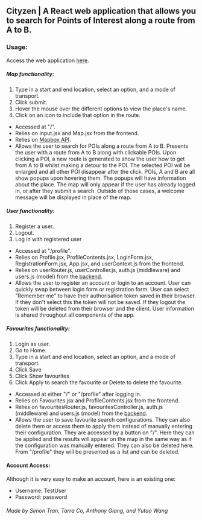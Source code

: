## Cityzen | A React web application that allows you to search for Points of Interest along a route from A to B.

### Usage:
Access the web application [here](https://cityzen-web.herokuapp.com).

##### Map functionality:
1. Type in a start and end location, select an option, and a mode of transport.
2. Click submit.
3. Hover the mouse over the different options to view the place's name.
4. Click on an icon to include that option in the route.

- Accessed at "/".  
- Relies on Input.jsx and Map.jsx from the frontend.  
- Relies on [Mapbox API](https://docs.mapbox.com/api/). 
- Allows the user to search for POIs along a route from A to B. Presents the user with a route from A to B along with clickable POIs. Upon clicking a POI, a new route is generated to show the user how to get from A to B whilst making a detour to the POI. The selected POI will be enlarged and all other POI disappear after the click. POIs, A and B are all show popups upon hovering them. The popups will have information about the place. The map will only appear if the user has already logged in, or after they submit a search. Outside of those cases, a welcome message will be displayed in place of the map.

##### User functionality:
1. Register a user.
2. Logout.
3. Log in with registered user

- Accessed at "/profile".  
- Relies on Profile.jsx, ProfileContents.jsx, LoginForm.jsx, RegistrationForm.jsx, App.jsx, and userContext.js from the frontend.  
- Relies on userRouter.js, userController.js, auth.js (middleware) and users.js (model) from the [backend](https://github.com/simon-nctran/cityzen-backend).  
- Allows the user to register an account or login to an account. User can quickly swap between login form or registration form. User can select "Remember me" to have their authorisation token saved in their browser. If they don't select this the token will not be saved. If they logout the token will be deleted from their browser and the client. User information is shared throughout all components of the app. 

##### Favourites functionality:
1. Login as user.
2. Go to Home.
3. Type in a start and end location, select an option, and a mode of transport.
4. Click Save
5. Click Show favourites
6. Click Apply to search the favourite or Delete to delete the favourite.

- Accessed at either "/" or "/profile" after logging in.  
- Relies on Favourites.jsx and ProfileContents.jsx from the frontend.  
- Relies on favouritesRouter.js, favouritesController.js, auth.js (middleware) and users.js (model) from the [backend](https://github.com/simon-nctran/cityzen-backend).  
- Allows the user to save favourite search configurations. They can also delete them or access them to apply them instead of manually entering their configuration. They are accessed by a button on "/". Here they can be applied and the results will appear on the map in the same way as if the configuration was manually entered. They can also be deleted here. From "/profile" they will be presented as a list and can be deleted.

#### Account Access:
Although it is very easy to make an account, here is an existing one:
- Username: TestUser
- Password: password

###### Made by Simon Tran, Tarra Co, Anthony Giang, and Yutao Wang
